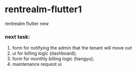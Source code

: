 # rentrealm-flutter1
rentrealm flutter new

### next task: 
1. form for notifying the admin that the tenant will move out
2. ui for billing logic (dashboard);
3. form for monthly billing logic (hangyu);
4. maintenance request ui
